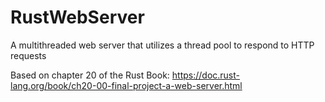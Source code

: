 # RustWebServer
A multithreaded web server that utilizes a thread pool to respond to HTTP requests

Based on chapter 20 of the Rust Book: https://doc.rust-lang.org/book/ch20-00-final-project-a-web-server.html

